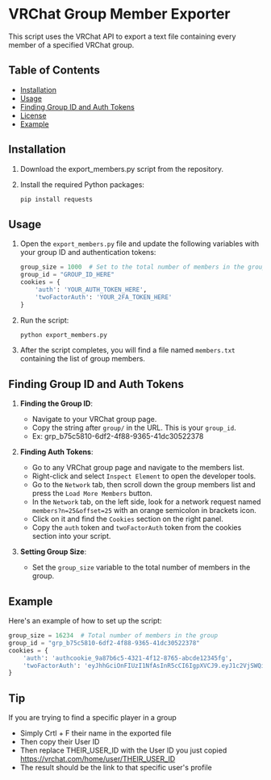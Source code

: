 # VRChat Group Member Exporter

This script uses the VRChat API to export a text file containing every member of a specified VRChat group.

## Table of Contents
- [Installation](#installation)
- [Usage](#usage)
- [Finding Group ID and Auth Tokens](#finding-group-id-and-auth-tokens)
- [License](LICENSE)
- [Example](#example)

## Installation

1. Download the export_members.py script from the repository.

2. Install the required Python packages:
    ```bash
    pip install requests
    ```

## Usage

1. Open the `export_members.py` file and update the following variables with your group ID and authentication tokens:
    ```python
    group_size = 1000  # Set to the total number of members in the group
    group_id = "GROUP_ID_HERE"
    cookies = {
        'auth': 'YOUR_AUTH_TOKEN_HERE',
        'twoFactorAuth': 'YOUR_2FA_TOKEN_HERE'
    }
    ```

2. Run the script:
    ```bash
    python export_members.py
    ```

3. After the script completes, you will find a file named `members.txt` containing the list of group members.

## Finding Group ID and Auth Tokens

1. **Finding the Group ID**:
    - Navigate to your VRChat group page.
    - Copy the string after `group/` in the URL. This is your `group_id`.
    - Ex: grp_b75c5810-6df2-4f88-9365-41dc30522378

2. **Finding Auth Tokens**:
    - Go to any VRChat group page and navigate to the members list.
    - Right-click and select `Inspect Element` to open the developer tools.
    - Go to the `Network` tab, then scroll down the group members list and press the `Load More Members` button.
    - In the `Network` tab, on the left side, look for a network request named `members?n=25&offset=25` with an orange semicolon in brackets icon.
    - Click on it and find the `Cookies` section on the right panel.
    - Copy the `auth` token and `twoFactorAuth` token from the cookies section into your script.

3. **Setting Group Size**:
    - Set the `group_size` variable to the total number of members in the group.

## Example

Here's an example of how to set up the script:
```python
group_size = 16234  # Total number of members in the group
group_id = "grp_b75c5810-6df2-4f88-9365-41dc30522378"
cookies = {
    'auth': 'authcookie_9a87b6c5-4321-4f12-8765-abcde12345fg',
    'twoFactorAuth': 'eyJhhGciOnFIUzI1NfAsInR5cCI6IgpXVCJ9.eyJ1c2VjSWQiOiJ1c3JfOWFhYWEyMy00NTYzLTRmMTItODc2NS1hYmNkZTEyMzQ1ZmciLCJtYWNBY2Nlc3MiOiIiLCJ0aW1lc3RhbXAiOjE2MzEyMjM4NjAwNTQsInZlcnNpb24iOjIsImlhdCI6MTYzMTIyMzg2MCwiZXhwIjoxNjMxMjI0MjYwfQ.QwertyUiOpAsDfGhjKlZxCvBnMkQwErTyUiOpAsDfGhjKlZxCvBnMkQwEr'
}
```

## Tip

If you are trying to find a specific player in a group
- Simply Crtl + F their name in the exported file
- Then copy their User ID
- Then replace THEIR_USER_ID with the User ID you just copied https://vrchat.com/home/user/THEIR_USER_ID
- The result should be the link to that specific user's profile
